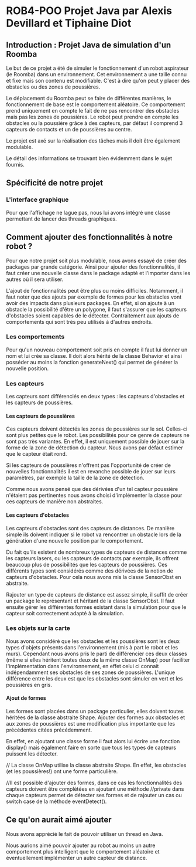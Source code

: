 # ROB4-POO Projet Java par Alexis Devillard et Tiphaine Diot

## Introduction : Projet Java de simulation d'un Roomba

Le but de ce projet a été de simuler le fonctionnement d'un robot aspirateur (le Roomba) dans un environnement. 
Cet environnement a une taille connu et fixe mais son contenu est modifiable. C'est à dire qu'on peut y placer des obstacles ou des zones de poussières. 

Le déplacement du Roomba peut se faire de différentes manières, le fonctionnement de base est le comportement aléatoire. Ce comportement prend uniquement en compte le fait de ne pas rencontrer des obstacles mais pas les zones de poussières. 
Le robot peut prendre en compte les obstacles ou la poussière grâce à des capteurs, par défaut il comprend 3 capteurs de contacts et un de poussières au centre. 

Le projet est axé sur la réalisation des tâches mais il doit être également modulable. 

Le détail des informations se trouvant bien évidemment dans le sujet fournis. 

## Spécificité de notre projet

### L'interface graphique

Pour que l'affichage ne lague pas, nous lui avons intégré une classe permettant de lancer des threads graphiques. 


## Comment ajouter des fonctionnalités à notre robot ? 

Pour que notre projet soit plus modulable, nous avons essayé de créer des packages par grande catégorie. Ainsi pour ajouter des fonctionnalités, il faut créer une nouvelle classe dans le package adapté et l'importer dans les autres où il sera utiliser. 

L'ajout de fonctionnalités peut être plus ou moins difficiles. 
Notamment, il faut noter que des ajouts par exemple de formes pour les obstacles vont avoir des impacts dans plusieurs packages. En effet, si on ajoute à un obstacle la possibilité d'être un polygone, il faut s'assurer que les capteurs d'obstacles soient capables de le détecter. 
Contraitement aux ajouts de comportements qui sont très peu utilisés à d'autres endroits. 

### Les comportements

Pour qu'un nouveau comportement soit pris en compte il faut lui donner un nom et lui crée sa classe. Il doit alors hérité de la classe Behavior et ainsi posséder au moins la fonction generateNext() qui permet de générer la nouvelle position. 

### Les capteurs

Les capteurs sont différenciés en deux types : les capteurs d'obstacles et les capteurs de poussières. 

#### Les capteurs de poussières

Ces capteurs doivent détectés les zones de poussières sur le sol. Celles-ci sont plus petites que le robot. 
Les possibilités pour ce genre de capteurs ne sont pas très variantes. En effet, il est uniquement possible de jouer sur la forme de la zone de détection du capteur. Nous avons par défaut estimer que le capteur était rond. 

Si les capteurs de poussières n'offrent pas l'opportunité de créer de nouvelles fonctionnalités il est en revanche possible de jouer sur leurs paramètres, par exemple la taille de la zone de détection. 

Comme nous avons pensé que des dérivées d'un tel capteur poussière n'étaient pas pertinentes nous avons choisi d'implémenter la classe pour ces capteurs de manière non abstraites. 

#### Les capteurs d'obstacles 

Les capteurs d'obstacles sont des capteurs de distances. De manière simple ils doivent indiquer si le robot va rencontrer un obstacle lors de la génération d'une nouvelle position par le comportement. 

Du fait qu'ils existent de nombreux types de capteurs de distances comme les capteurs lasers, ou les capteurs de contacts par exemple, ils offrent beaucoup plus de possibilités que les capteurs de poussières. Ces différents types sont considérés comme des dérivées de la notion de capteurs d'obstacles. Pour cela nous avons mis la classe SensorObst en abstraite. 

Rajouter un type de capteurs de distance est assez simple, il suffit de créer un package le représentant et héritant de la classe SensorObst. 
Il faut ensuite gérer les différentes formes existant dans la simulation pour que le capteur soit correctement adapté à la simulation. 

### Les objets sur la carte

Nous avons considéré que les obstacles et les poussières sont les deux types d'objets présents dans l'environnement (mis à part le robot et les murs).
Cependant nous avons pris le parti de différencier ces deux classes (même si elles héritent toutes deux de la même classe OnMap) pour faciliter l'implémentation dans l'environnement, en effet celui ci connait indépendamment ses obstacles de ses zones de poussières. 
L'unique différence entre les deux est que les obstacles sont simuler en vert et les poussières en gris. 

#### Ajout de formes

Les formes sont placées dans un package particulier, elles doivent toutes héritées de la classe abstraite Shape. 
Ajouter des formes aux obstacles et aux zones de poussières est une modification plus importante que les précédentes citées précédemment. 

En effet,  en ajoutant une classe forme il faut alors lui écrire une fonction display() mais également faire en sorte que tous les types de capteurs puissent les détecter. 



// La classe OnMap utilise la classe abstraite Shape. En effet, les obstacles (et les poussières!) ont une forme particulière. 


//Il est possible d'ajouter des formes, dans ce cas les fonctionnalités des capteurs doivent être complétées en ajoutant une méthode //private dans chaque capteurs permet de détecter ses formes et de rajouter un cas ou switch case de la méthode eventDetect(). 
 

## Ce qu'on aurait aimé ajouter

Nous avons apprécié le fait de pouvoir utiliser un thread en Java. 

Nous aurions aimé pouvoir ajouter au robot au moins un autre comportement plus intelligent que le comportement aléatoire et éventuellement implémenter un autre capteur de distance. 

